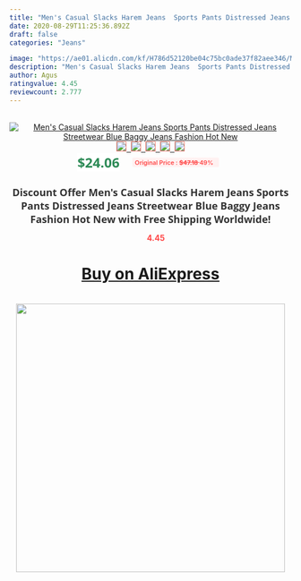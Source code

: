 ```yaml
---
title: "Men's Casual Slacks Harem Jeans  Sports Pants Distressed Jeans  Streetwear  Blue Baggy Jeans Fashion Hot New"
date: 2020-08-29T11:25:36.892Z
draft: false
categories: "Jeans"

image: "https://ae01.alicdn.com/kf/H786d52120be04c75bc0ade37f82aee346/Men-s-Casual-Slacks-Harem-Jeans-Sports-Pants-Distressed-Jeans-Streetwear-Blue-Baggy-Jeans-Fashion-Hot.jpg"
description: "Men's Casual Slacks Harem Jeans  Sports Pants Distressed Jeans  Streetwear  Blue Baggy Jeans Fashion Hot New"
author: Agus
ratingvalue: 4.45
reviewcount: 2.777
---
```

<br>
<div style="text-align: center;">
<a href="https://s.click.aliexpress.com/e/_Al6hKd" target="_blank" rel="nofollow noopener noreferrer"><img alt="Men's Casual Slacks Harem Jeans  Sports Pants Distressed Jeans  Streetwear  Blue Baggy Jeans Fashion Hot New" class="magnifier-image" src="https://ae01.alicdn.com/kf/H786d52120be04c75bc0ade37f82aee346/Men-s-Casual-Slacks-Harem-Jeans-Sports-Pants-Distressed-Jeans-Streetwear-Blue-Baggy-Jeans-Fashion-Hot.jpg_640x640.jpg">
<br>
<img style="border:1px solid salmon" src="https://ae01.alicdn.com/kf/H786d52120be04c75bc0ade37f82aee346/Men-s-Casual-Slacks-Harem-Jeans-Sports-Pants-Distressed-Jeans-Streetwear-Blue-Baggy-Jeans-Fashion-Hot.jpg_120x120.jpg">&nbsp;&nbsp;<img style="border:1px solid salmon" src="https://ae01.alicdn.com/kf/Hbe95466bf955426c99f68717ada51a57D/Men-s-Casual-Slacks-Harem-Jeans-Sports-Pants-Distressed-Jeans-Streetwear-Blue-Baggy-Jeans-Fashion-Hot.jpg_120x120.jpg">&nbsp;&nbsp;<img style="border:1px solid salmon" src="https://ae01.alicdn.com/kf/Hf70290dfe79143a9b8c1b8857fcac10bU/Men-s-Casual-Slacks-Harem-Jeans-Sports-Pants-Distressed-Jeans-Streetwear-Blue-Baggy-Jeans-Fashion-Hot.jpg_120x120.jpg">&nbsp;&nbsp;<img style="border:1px solid salmon" src="https://ae01.alicdn.com/kf/Hc01c5f22c9da490bba8ea71450e1ee43v/Men-s-Casual-Slacks-Harem-Jeans-Sports-Pants-Distressed-Jeans-Streetwear-Blue-Baggy-Jeans-Fashion-Hot.jpg_120x120.jpg">&nbsp;&nbsp;<img style="border:1px solid salmon" src="https://ae01.alicdn.com/kf/H628f7b47a5a244568f8b3b69094ec3c1Y/Men-s-Casual-Slacks-Harem-Jeans-Sports-Pants-Distressed-Jeans-Streetwear-Blue-Baggy-Jeans-Fashion-Hot.jpg_120x120.jpg"></a></div><br0>
<div style="text-align: center;"><span style="background-color: white; border: 0px; box-sizing: border-box; color: seagreen; display: inline-block; font-family: &quot;open sans&quot; , &quot;arial&quot; , &quot;helvetica&quot; , sans-serif , &quot;heiti&quot;; font-size: 24px; font-stretch: inherit; font-weight: 700; line-height: inherit; margin: 0px 10px 0px 0px; padding: 0px; vertical-align: middle;">$24.06 </span>
<span style="background: rgb(255 , 241 , 241); border-radius: 3px; border: 0px; box-sizing: border-box; color: #ff4747; display: inline-block; font-family: inherit; font-size: 12px; font-stretch: inherit; font-style: inherit; font-variant: inherit; font-weight: 600; line-height: inherit; margin: 0px; padding: 2px 5px; transform: scale(0.9); vertical-align: middle;">Original Price : <b style="text-decoration: line-through;">$47.18 </b> 49%&nbsp;&nbsp;</span></div>
<h1 style="color: #333333; display: inline-block; font-family: &quot;open sans&quot; , &quot;arial&quot; , &quot;helvetica&quot; , sans-serif , &quot;heiti&quot;; font-size: 18px; font-stretch: inherit; font-weight: 700; text-align: center;">Discount Offer Men's Casual Slacks Harem Jeans  Sports Pants Distressed Jeans  Streetwear  Blue Baggy Jeans Fashion Hot New with Free Shipping Worldwide!</h1>
<div style="color: #ff4747; text-align: center;">
<img src="https://4.bp.blogspot.com/-M0ZcTcb-5uY/XleCXlxnR4I/AAAAAAAAAEc/OrjgMkXV1oMQFaCRZj5HQwOCBcu3w1FegCPcBGAYYCw/s1600/star.png" style="height: 15px;">&nbsp;<b>4.45</b></div>
<div class="button_cont" align="center"><a class="buynow_a" href="https://s.click.aliexpress.com/e/_Al6hKd" target="_blank" rel="nofollow noopener noreferrer"><H1>Buy on AliExpress</H1></a></div><br>
<div class="separator" style="clear: both; text-align: center;">
<img src="https://lh3.googleusercontent.com/-pTy5HemUv9M/XlePHvY0dAI/AAAAAAAAAE4/0nX5iRUoIWY8eMW9Dpxeirr157OZliDIgCLcBGAsYHQ/s1600/badge.gif" width="480">
</div>
